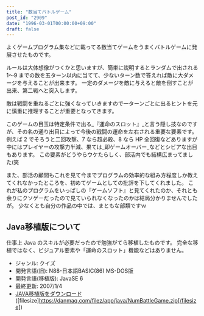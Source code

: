 ```yaml
---
title: "数当てバトルゲーム"
post_id: "2909"
date: "1996-03-01T00:00:00+09:00"
draft: false
---
```



よくゲームプログラム集などに載ってる数当てゲームをうまくバトルゲームに発展させたものです。

ルールは大体想像がつくかと思いますが、簡単に説明するとランダムで出される 1～9 までの数を五ターン以内に当てて、少ないターン数で答えれば敵に大ダメージを与えることが出来ます。
一定のダメージを敵に与えると敵を倒すことが出来、第二戦へと突入します。

敵は戦闘を重ねるごとに強くなっていきますので一ターンごとに出るヒントを元に慎重に推理することが重要となってきます。

このゲームの目玉は特定条件で出る_『運命のスロット』_と言う隠し技なのですが、その名の通り出目によって今後の戦闘の運命を左右される重要な要素です。
例えば 2 でそろうと二回攻撃、7 なら超必殺、8 なら HP 全回復などありますが中にはプレイヤーの攻撃力半減、果ては_即ゲームオーバー_などとシビアな出目もあります。
この要素がどうやらウケたらしく、部活内でも結構広まってました(笑

また、部活の顧問もこれを見て今までプログラムの効率的な組み方程度しか教えてくれなかったところを、初めてゲームとしての批評を下してくれました。
これが私のプログラムをいっぱしの『ゲームソフト』と見てくれたのか、それとも余りにクソゲーだったので見ていられなくなったのかは結局分かりませんでしたが。
少なくとも自分の作品の中では、まともな部類ですｗ

## Java移植版について

仕事上 Java のスキルが必要だったので勉強がてら移植したものです。
完全な移植ではなく、ビジュアル要素や「運命のスロット」機能などはありません。

* ジャンル: クイズ
* 開発言語(旧): N88-日本語BASIC(86) MS-DOS版
* 開発言語(移植版): JavaSE 6
* 最終更新: 2007/1/4
* [JAVA移植版をダウンロード](/filez/app/java/NumBattleGame.zip) ([filesize]https://danmaq.com/filez/app/java/NumBattleGame.zip[/filesize])
